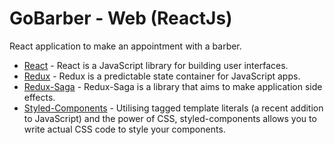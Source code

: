 # GoBarber - Web (ReactJs)

React application to make an appointment with a barber.


* [React](https://github.com/facebook/react) - React is a JavaScript library for building user interfaces.
* [Redux](https://github.com/reduxjs/redux) - Redux is a predictable state container for JavaScript apps.
* [Redux-Saga](https://github.com/redux-saga/redux-saga) - Redux-Saga is a library that aims to make application side effects.
* [Styled-Components](https://github.com/styled-components/styled-components) - Utilising tagged template literals (a recent addition to JavaScript) and the power of CSS, styled-components allows you to write actual CSS code to style your components.
